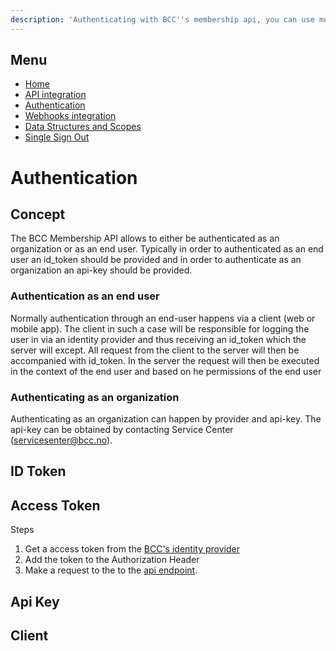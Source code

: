 ```yaml
---
description: 'Authenticating with BCC''s membership api, you can use multiple paths'
---
```


## Menu
- [Home](index)
- [API integration](api-integration)
- [Authentication](authentication)
- [Webhooks integration](webhooks)
- [Data Structures and Scopes](data-structures-and-scopes)
- [Single Sign Out](single-sign-out)

# Authentication

## Concept

The BCC Membership API allows to either be authenticated as an organization or as an end user. Typically in order to authenticated as an end user an id\_token should be provided and in order to authenticate as an organization an api-key should be provided. 

### Authentication as an end user

Normally authentication through an end-user happens via a client \(web or mobile app\). The client in such a case will be responsible for logging the user in via an identity provider and thus receiving an id\_token which the server will except. All request from the client to the server will then be accompanied with id\_token. In the server the request will then be executed in the context of the end user and based on he permissions of the end user

### Authenticating as an organization

Authenticating as an organization can happen by provider and api-key. The api-key can be obtained by contacting Service Center \(servicesenter@bcc.no\).



## ID Token

## Access Token 

Steps

1. Get a access token from the [BCC's identity provider](https://login.bcc.no/.well-known/openid-configuration)
2. Add the token to the Authorization Header
3. Make a request to the to the [api endpoint](https://members.bcc.no/docs/?url=/docs#/).



## Api Key

## Client

